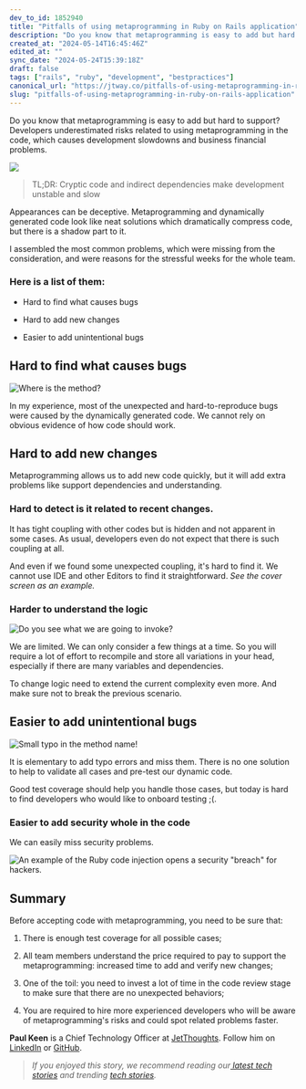 ```yaml
---
dev_to_id: 1852940
title: "Pitfalls of using metaprogramming in Ruby on Rails application"
description: "Do you know that metaprogramming is easy to add but hard to support? Developers underestimated risks..."
created_at: "2024-05-14T16:45:46Z"
edited_at: ""
sync_date: "2024-05-24T15:39:18Z"
draft: false
tags: ["rails", "ruby", "development", "bestpractices"]
canonical_url: "https://jtway.co/pitfalls-of-using-metaprogramming-in-ruby-on-rails-application-966cf0fc9635"
slug: "pitfalls-of-using-metaprogramming-in-ruby-on-rails-application"
---
```

Do you know that metaprogramming is easy to add but hard to support? Developers underestimated risks related to using metaprogramming in the code, which causes development slowdowns and business financial problems.

![](https://cdn-images-1.medium.com/max/4440/1*oj9mktdoDCfoxsM2y2NaXA.png)
>  TL;DR: Cryptic code and indirect dependencies make development unstable and slow

Appearances can be deceptive. Metaprogramming and dynamically generated code look like neat solutions which dramatically compress code, but there is a shadow part to it.

I assembled the most common problems, which were missing from the consideration, and were reasons for the stressful weeks for the whole team.

### Here is a list of them:

* Hard to find what causes bugs

* Hard to add new changes

* Easier to add unintentional bugs

## Hard to find what causes bugs

![Where is the method?](https://cdn-images-1.medium.com/max/7336/1*5nE0Vl65z-6TOh4Nxtq7pg.png)

In my experience, most of the unexpected and hard-to-reproduce bugs were caused by the dynamically generated code. We cannot rely on obvious evidence of how code should work.

## Hard to add new changes

Metaprogramming allows us to add new code quickly, but it will add extra problems like support dependencies and understanding.

### Hard to detect is it related to recent changes.

It has tight coupling with other codes but is hidden and not apparent in some cases. As usual, developers even do not expect that there is such coupling at all.

And even if we found some unexpected coupling, it's hard to find it. We cannot use IDE and other Editors to find it straightforward. *See the cover screen as an example.*

### Harder to understand the logic

![Do you see what we are going to invoke?](https://cdn-images-1.medium.com/max/7472/1*hKq1J1lD95_PpVKYhY03zw.png)

We are limited. We can only consider a few things at a time. So you will require a lot of effort to recompile and store all variations in your head, especially if there are many variables and dependencies.

To change logic need to extend the current complexity even more. And make sure not to break the previous scenario.

## Easier to add unintentional bugs

![Small typo in the method name!](https://cdn-images-1.medium.com/max/2928/1*gmxnyR8d5HGMF7xoGpxQUQ.png)

It is elementary to add typo errors and miss them. There is no one solution to help to validate all cases and pre-test our dynamic code.

Good test coverage should help you handle those cases, but today is hard to find developers who would like to onboard testing ;(.

### Easier to add security whole in the code

We can easily miss security problems.

![An example of the Ruby code injection opens a security "breach" for hackers.](https://cdn-images-1.medium.com/max/5416/1*wtWfmQ_5H_O33UgrZgpEuQ.png)

## Summary

Before accepting code with metaprogramming, you need to be sure that:

 1. There is enough test coverage for all possible cases;

 2. All team members understand the price required to pay to support the metaprogramming: increased time to add and verify new changes;

 3. One of the toil: you need to invest a lot of time in the code review stage to make sure that there are no unexpected behaviors;

 4. You are required to hire more experienced developers who will be aware of metaprogramming's risks and could spot related problems faster.

**Paul Keen** is a Chief Technology Officer at [JetThoughts](https://www.jetthoughts.com/). Follow him on [LinkedIn](https://www.linkedin.com/in/paul-keen/) or [GitHub](https://github.com/pftg).
>  *If you enjoyed this story, we recommend reading our[ latest tech stories](https://jtway.co/latest) and trending [tech stories](https://jtway.co/trending).*

